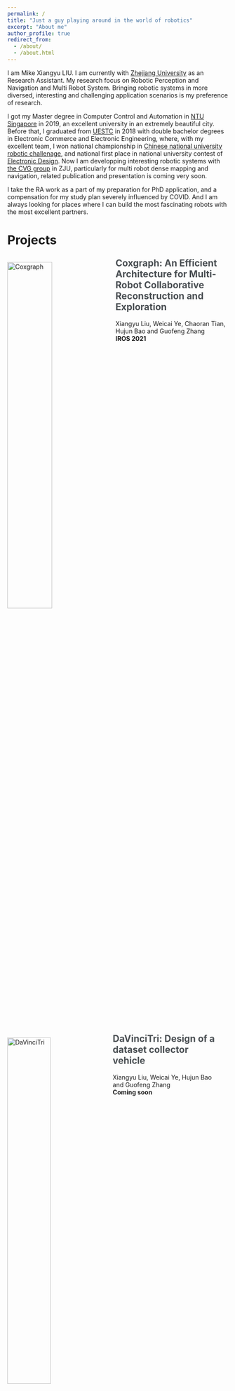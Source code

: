 ```yaml
---
permalink: /
title: "Just a guy playing around in the world of robotics"
excerpt: "About me"
author_profile: true
redirect_from: 
  - /about/
  - /about.html
---
```


I am Mike Xiangyu LIU. I am currently with [Zhejiang University](http://www.zju.edu.cn/english/) as an Research Assistant. My research focus on Robotic Perception and Navigation and Multi Robot System. Bringing robotic systems in more diversed, interesting and challenging application scenarios is my preference of research.

I got my Master degree in Computer Control and Automation in [NTU Singapore](www.ntu.edu.sg) in 2019, an excellent university in an extremely beautiful city. Before that, I graduated from [UESTC](www.uestc.edu.cn) in 2018 with double bachelor degrees in Electronic Commerce and Electronic Engineering, where, with my excellent team, I won national championship in [Chinese national university robotic challenage](www.robomaster.com), and national first place in national university contest of [Electronic Design](http://www.nuedc-training.com.cn/). Now I am developping interesting robotic systems with [the CVG group](http://www.zjucvg.net/) in ZJU, particularly for multi robot dense mapping and navigation, related publication and presentation is coming very soon.

I take the RA work as a part of my preparation for PhD application, and a compensation for my study plan severely influenced by COVID. And I am always looking for places where I can build the most fascinating robots with the most excellent partners.

Projects
========

<div class="notice--primary" style="float: left"><p><a href="/coxgraph"><img src="/images/coxgraph.png" alt="Coxgraph" height="45%" width="45%" style="float: left; padding-right: 20px"></a> <!-- ## Freetures: Localization in Signed Distance Function Maps --></p><h2 style="margin-top:-10px"> <a style="text-decoration:none; color:#494e52;" href="/Coxgraph" title="Coxgraph Project Page">Coxgraph: An Efficient Architecture for Multi-Robot Collaborative Reconstruction and Exploration</a></h2><p>Xiangyu Liu, Weicai Ye, Chaoran Tian, Hujun Bao and Guofeng Zhang <br> <strong>IROS 2021</strong></p></div>


<div class="notice--primary" style="float: left"><p><a href="/davincitri"><img src="/images/davincitri.png" alt="DaVinciTri" height="45%" width="45%" style="float: left; padding-right: 20px"></a> <!-- ## Freetures: Localization in Signed Distance Function Maps --></p><h2 style="margin-top:-10px"> <a style="text-decoration:none; color:#494e52;" href="/DaVinciTri" title="DaVinciTri Project Page">DaVinciTri: Design of a dataset collector vehicle</a></h2><p>Xiangyu Liu, Weicai Ye, Hujun Bao and Guofeng Zhang <br> <strong>Coming soon</strong></p></div>


Competitions
========


<div class="notice--primary" style="float: left"><p><a href="/robomaster"><img src="/images/robomaster.png" alt="RoboMaster" height="45%" width="45%" style="float: left; padding-right: 20px"></a> <!-- ## Freetures: Localization in Signed Distance Function Maps --></p><h2 style="margin-top:-10px"> <a style="text-decoration:none; color:#494e52;" href="/robomaster" title="RoboMaster Project Page">RoboMaster Competition Drone</a></h2><p>Xiangyu Liu*, Yiqie Qu*, Jixiang Xv*, Liping He, Qianhong He<br> <strong>RoboMaster 2016 National Championship</strong></p></div>


<div class="notice--primary" style="float: left"><p><a href="/jdx"><img src="/images/jdx.png" alt="JDX" height="45%" width="45%" style="float: left; padding-right: 20px"></a> <!-- ## Freetures: Localization in Signed Distance Function Maps --></p><h2 style="margin-top:-10px"> <a style="text-decoration:none; color:#494e52;" href="/jdx" title="JDX Project Page">JDX Auto-Sorting Robot</a></h2><p>Junru Chen*, Xiangyu Liu*, Shiwei Wu*, Xvsheng Ren*, Fanglin Zhang*<br> <strong>JD X Robotic Challenge 2017</strong></p></div>

* For all previous projects and competition, please refer to my CV.
